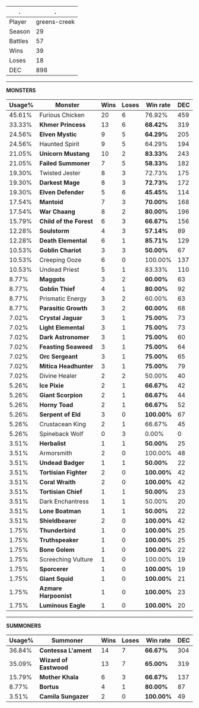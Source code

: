 .|.
|-|-
Player|greens-creek
Season|29
Battles|57
Wins|39
Loses|18
DEC|898

---
**MONSTERS**

Usage%|Monster|Wins|Loses|Win rate|DEC|
-|-|-|-|-|-|
45.61%|Furious Chicken|20|6|76.92%|459|
33.33%|**Khmer Princess**|13|6|**68.42%**|319|
24.56%|**Elven Mystic**|9|5|**64.29%**|205|
24.56%|Haunted Spirit|9|5|64.29%|194|
21.05%|**Unicorn Mustang**|10|2|**83.33%**|243|
21.05%|**Failed Summoner**|7|5|**58.33%**|182|
19.30%|Twisted Jester|8|3|72.73%|175|
19.30%|**Darkest Mage**|8|3|**72.73%**|172|
19.30%|**Elven Defender**|5|6|**45.45%**|114|
17.54%|**Mantoid**|7|3|**70.00%**|168|
17.54%|**War Chaang**|8|2|**80.00%**|196|
15.79%|**Child of the Forest**|6|3|**66.67%**|156|
12.28%|**Soulstorm**|4|3|**57.14%**|89|
12.28%|**Death Elemental**|6|1|**85.71%**|129|
10.53%|**Goblin Chariot**|3|3|**50.00%**|67|
10.53%|Creeping Ooze|6|0|100.00%|137|
10.53%|Undead Priest|5|1|83.33%|110|
8.77%|**Maggots**|3|2|**60.00%**|63|
8.77%|**Goblin Thief**|4|1|**80.00%**|92|
8.77%|Prismatic Energy|3|2|60.00%|63|
8.77%|**Parasitic Growth**|3|2|**60.00%**|68|
7.02%|**Crystal Jaguar**|3|1|**75.00%**|73|
7.02%|**Light Elemental**|3|1|**75.00%**|73|
7.02%|**Dark Astronomer**|3|1|**75.00%**|60|
7.02%|**Feasting Seaweed**|3|1|**75.00%**|64|
7.02%|**Orc Sergeant**|3|1|**75.00%**|65|
7.02%|**Mitica Headhunter**|3|1|**75.00%**|79|
7.02%|Divine Healer|2|2|50.00%|40|
5.26%|**Ice Pixie**|2|1|**66.67%**|42|
5.26%|**Giant Scorpion**|2|1|**66.67%**|44|
5.26%|**Horny Toad**|2|1|**66.67%**|52|
5.26%|**Serpent of Eld**|3|0|**100.00%**|67|
5.26%|Crustacean King|2|1|66.67%|45|
5.26%|Spineback Wolf|0|3|0.00%|0|
3.51%|**Herbalist**|1|1|**50.00%**|25|
3.51%|Armorsmith|2|0|100.00%|48|
3.51%|**Undead Badger**|1|1|**50.00%**|22|
3.51%|**Tortisian Fighter**|2|0|**100.00%**|42|
3.51%|**Coral Wraith**|2|0|**100.00%**|42|
3.51%|**Tortisian Chief**|1|1|**50.00%**|23|
3.51%|Dark Enchantress|1|1|50.00%|20|
3.51%|**Lone Boatman**|1|1|**50.00%**|22|
3.51%|**Shieldbearer**|2|0|**100.00%**|42|
1.75%|**Thunderbird**|1|0|**100.00%**|25|
1.75%|**Truthspeaker**|1|0|**100.00%**|25|
1.75%|**Bone Golem**|1|0|**100.00%**|22|
1.75%|Screeching Vulture|1|0|100.00%|19|
1.75%|**Sporcerer**|1|0|**100.00%**|19|
1.75%|**Giant Squid**|1|0|**100.00%**|21|
1.75%|**Azmare Harpoonist**|1|0|**100.00%**|23|
1.75%|**Luminous Eagle**|1|0|**100.00%**|20|

---
**SUMMONERS**

Usage%|Summoner|Wins|Loses|Win rate|DEC|
-|-|-|-|-|-|
36.84%|**Contessa L'ament**|14|7|**66.67%**|304|
35.09%|**Wizard of Eastwood**|13|7|**65.00%**|319|
15.79%|**Mother Khala**|6|3|**66.67%**|137|
8.77%|**Bortus**|4|1|**80.00%**|87|
3.51%|**Camila Sungazer**|2|0|**100.00%**|49|
